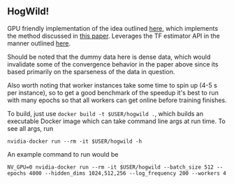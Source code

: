 ## HogWild!

GPU friendly implementation of the idea outlined <a href=https://github.com/tmulc18/Distributed-TensorFlow-Guide/tree/master/Hogwild>here</a>, which implements the method discussed in <a href=https://people.eecs.berkeley.edu/~brecht/papers/hogwildTR.pdf>this paper</a>. Leverages the TF estimator API in the manner outlined <a href=https://www.tensorflow.org/api_docs/python/tf/estimator/train_and_evaluate>here</a>.

Should be noted that the dummy data here is dense data, which would invalidate some of the convergence behavior in the paper above since its based primarily on the sparseness of the data in question.

Also worth noting that worker instances take some time to spin up (4-5 s per instance), so to get a good benchmark of the speedup it's best to run with many epochs so that all workers can get online before training finishes.

To build, just use `docker build -t $USER/hogwild .`, which builds an executable Docker image which can take command line args at run time. To see all args, run

`nvidia-docker run --rm -it $USER/hogwild -h`

An example command to run would be

`NV_GPU=0 nvidia-docker run --rm -it $USER/hogwild --batch_size 512 --epochs 4000 --hidden_dims 1024,512,256 --log_frequency 200 --workers 4`
